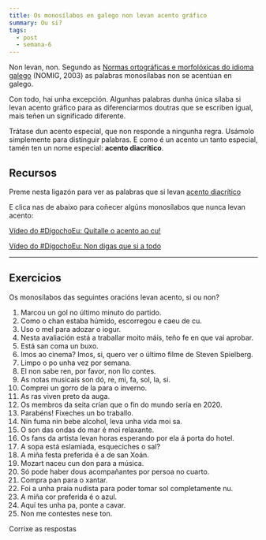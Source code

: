 ```yaml
---
title: Os monosílabos en galego non levan acento gráfico
summary: Ou si?
tags:
  - post
  - semana-6
---
```

Non levan, non. Segundo as [Normas ortográficas e morfolóxicas do idioma galego](https://gl.wikipedia.org/wiki/Normas_ortogr%C3%A1ficas_e_morfol%C3%B3xicas_do_idioma_galego) (NOMIG, 2003) as palabras monosílabas non se acentúan en galego.

Con todo, hai unha excepción. Algunhas palabras dunha única sílaba si levan acento gráfico para as diferenciarmos doutras que se escriben igual, mais teñen un significado diferente. 

Trátase dun acento especial, que non responde a ningunha regra. Usámolo simplemente para distinguir palabras. E como é un acento un tanto especial, tamén ten un nome especial: **acento diacrítico**. 

## Recursos

Preme nesta ligazón para ver as palabras que si levan [acento diacrítico](https://laurarubio.net/posts/o-acento-diacritico/)

E clica nas de abaixo para coñecer algúns monosílabos que nunca levan acento:[](https://www.youtube.com/watch?v=VtBV9-5gkVM)

[Vídeo do #DígochoEu: Quítalle o acento ao cu!](https://www.youtube.com/watch?v=VtBV9-5gkVM)

[Vídeo do #DígochoEu: Non digas que si a todo](https://www.youtube.com/watch?v=UzkerarcTXU)

- - -

## Exercicios

Os monosílabos das seguintes oracións levan acento, si ou non?

1. Marcou un <e-answer options="gol,gól">gol</e-answer> no último minuto do partido.
2. Como o <e-answer options="chan,chán">chan</e-answer> estaba húmido, escorregou e caeu de <e-answer options="cu,cú">cu</e-answer>.
3. Uso o <e-answer options="mel,mél">mel</e-answer> para adozar o iogur.
4. Nesta avaliación está a traballar moito <e-answer options="mais,máis">máis</e-answer>, teño <e-answer options="fe,fé">fe</e-answer> en que vai aprobar.
5. Está <e-answer options="san,sán">san</e-answer> coma un buxo.
6. Imos ao cinema? Imos, <e-answer options="si,sí">si</e-answer>, quero ver o último filme de Steven Spielberg.
7. Limpo o <e-answer options="po,pó">po</e-answer> unha vez <e-answer options="por,pór">por</e-answer> semana.
8. El non sabe <e-answer options="ren,rén">ren</e-answer>, por favor, non llo contes. 
9. As notas musicais son <e-answer options="do,dó">dó</e-answer>, <e-answer options="re,ré">re</e-answer>, <e-answer options="mi,mí">mi</e-answer>, <e-answer options="fa,fá">fa</e-answer>, <e-answer options="sol,sól">sol</e-answer>, <e-answer options="la,lá">la</e-answer>, <e-answer options="si,sí">si</e-answer>.
10. Comprei un gorro de <e-answer options="la,lá">la</e-answer> para o inverno.
11. As <e-answer options="ras,rás">ras</e-answer> viven preto da auga.
12. Os membros da seita crían que o <e-answer options="fin,fín">fin</e-answer> do mundo sería en 2020.
13. Parabéns! Fixeches un <e-answer options="bo,bó">bo</e-answer> traballo.
14. Nin fuma nin bebe alcohol, leva unha vida moi <e-answer options="sa,sá">sa</e-answer>.
15. O <e-answer options="son,són">son</e-answer> das ondas do <e-answer options="mar,már">mar</e-answer> é moi relaxante.
16. Os <e-answer options="fans,fáns">fans</e-answer> da artista levan horas esperando por ela á porta do hotel.
17. A sopa está eslamiada, esqueciches o <e-answer options="sal,sál">sal</e-answer>?
18. A miña festa preferida é a de <e-answer options="san,sán">san</e-answer> Xoán.
19. Mozart naceu cun <e-answer options="don,dón">don</e-answer> para a música.
20. <e-answer options="So,Só">Só</e-answer> pode haber dous acompañantes por persoa no cuarto.
21. Compra <e-answer options="pan,pán">pan</e-answer> para o xantar.
22. Foi a unha praia nudista para poder tomar <e-answer options="sol,sól">sol</e-answer> completamente <e-answer options="nu,nú">nu</e-answer>.
23. A miña <e-answer options="cor,cór">cor</e-answer> preferida <e-answer options="e,é">é</e-answer> o azul.
24. Aquí tes unha <e-answer options="pa,pá">pa</e-answer>, ponte a cavar.
25. Non me contestes nese <e-answer options="ton,tón">ton</e-answer>.

<e-validate>Corrixe as respostas</e-validate>

